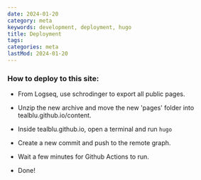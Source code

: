```yaml
---
date: 2024-01-20
category: meta
keywords: development, deployment, hugo
title: Deployment
tags:
categories: meta
lastMod: 2024-01-20
---
```

### How to deploy to this site:

  + From Logseq, use schrodinger to export all public pages.

  + Unzip the new archive and move the new 'pages' folder into tealblu.github.io/content.

  + Inside tealblu.github.io, open a terminal and run `hugo`

  + Create a new commit and push to the remote graph.

  + Wait a few minutes for Github Actions to run.

  + Done!
